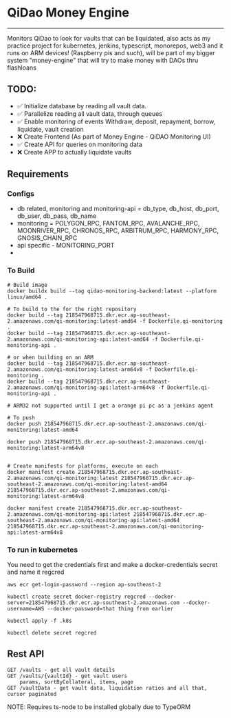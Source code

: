 # QiDao Money Engine

---

Monitors QiDao to look for vaults that can be liquidated, also acts as my practice project for kubernetes, jenkins, typescript, monorepos, web3 and it runs on ARM devices! (Raspberry pis and such), will be part of my bigger system "money-engine" that will try to make money with DAOs thru flashloans

## TODO:

- ✅ Initialize database by reading all vault data.
- ✅ Parallelize reading all vault data, through queues
- ✅ Enable monitoring of events Withdraw, deposit, repayment, borrow, liquidate, vault creation 
- ❌ Create Frontend (As part of Money Engine - QiDAO Monitoring UI)
- ✅ Create API for queries on monitoring data   
- ❌ Create APP to actually liquidate vaults   

## Requirements

### Configs

- db related, monitoring and monitoring-api = db_type, db_host, db_port, db_user, db_pass, db_name 
- monitoring = POLYGON_RPC, FANTOM_RPC, AVALANCHE_RPC, MOONRIVER_RPC, CHRONOS_RPC, ARBITRUM_RPC, HARMONY_RPC, GNOSIS_CHAIN_RPC 
- api specific - MONITORING_PORT
- 

### To Build

```shell
# Build image
docker buildx build --tag qidao-monitoring-backend:latest --platform linux/amd64 .

# To build to the for the right repository
docker build --tag 218547968715.dkr.ecr.ap-southeast-2.amazonaws.com/qi-monitoring:latest-amd64 -f Dockerfile.qi-monitoring .
docker build --tag 218547968715.dkr.ecr.ap-southeast-2.amazonaws.com/qi-monitoring-api:latest-amd64 -f Dockerfile.qi-monitoring-api .

# or when building on an ARM
docker build --tag 218547968715.dkr.ecr.ap-southeast-2.amazonaws.com/qi-monitoring:latest-arm64v8 -f Dockerfile.qi-monitoring .
docker build --tag 218547968715.dkr.ecr.ap-southeast-2.amazonaws.com/qi-monitoring-api:latest-arm64v8 -f Dockerfile.qi-monitoring-api .

# ARM32 not supported until I get a orange pi pc as a jenkins agent

# To push
docker push 218547968715.dkr.ecr.ap-southeast-2.amazonaws.com/qi-monitoring:latest-amd64

docker push 218547968715.dkr.ecr.ap-southeast-2.amazonaws.com/qi-monitoring:latest-arm64v8


# Create manifests for platforms, execute on each
docker manifest create 218547968715.dkr.ecr.ap-southeast-2.amazonaws.com/qi-monitoring:latest 218547968715.dkr.ecr.ap-southeast-2.amazonaws.com/qi-monitoring:latest-amd64 218547968715.dkr.ecr.ap-southeast-2.amazonaws.com/qi-monitoring:latest-arm64v8

docker manifest create 218547968715.dkr.ecr.ap-southeast-2.amazonaws.com/qi-monitoring-api:latest 218547968715.dkr.ecr.ap-southeast-2.amazonaws.com/qi-monitoring-api:latest-amd64 218547968715.dkr.ecr.ap-southeast-2.amazonaws.com/qi-monitoring-api:latest-arm64v8

```

### To run in kubernetes

You need to get the credentials first and make a docker-credentials secret and name it regcred

```
aws ecr get-login-password --region ap-southeast-2

kubectl create secret docker-registry regcred --docker-server=218547968715.dkr.ecr.ap-southeast-2.amazonaws.com --docker-username=AWS --docker-password=that thing from earlier 

kubectl apply -f .k8s

kubectl delete secret regcred
```

## Rest API

```
GET /vaults - get all vault details
GET /vaults/{vaultId} - get vault users
    params, sortByCollateral, items, page
GET /vaultData - get vault data, liquidation ratios and all that, cursor paginated
```

NOTE: Requires ts-node to be installed globally due to TypeORM